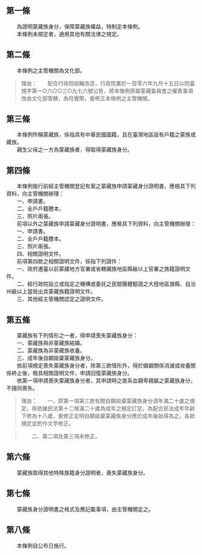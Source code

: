 第一條 
-------
　　為證明蒙藏族身分，保障蒙藏族權益，特制定本條例。  
　　本條例未規定者，適用其他有關法律之規定。  


第二條 
-------
　　本條例之主管機關為文化部。  
> 理由：　　配合行政院組織改造，行政院業於一百零六年九月十五日以院臺規字第一○六○○三○九七六號公告，將本條例原屬蒙藏委員會之權責事項改由文化部管轄，為符實際，爰修正本條例之主管機關。



第三條 
-------
　　本條例所稱蒙藏族，係指具有中華民國國籍，且在臺灣地區設有戶籍之蒙族或藏族。  
　　親生父母之一方為蒙藏族者，得取得蒙藏族身分。  


第四條 
-------
　　本條例施行前經主管機關登記有案之蒙藏族申請蒙藏身分證明書，應檢具下列資料，向主管機關辦理：  
　　一、申請書。  
　　二、全戶戶籍謄本。  
　　三、照片兩張。  
　　前項以外之蒙藏族申請蒙藏身分證明書，應檢具下列資料，向主管機關辦理：  
　　一、申請書。  
　　二、全戶戶籍謄本。  
　　三、照片兩張。  
　　四、相關證明文件。  
　　前項第四款之相關證明文件，係指下列證件：  
　　一、政府遷臺以前蒙藏地方官署或省轄藏族地區縣級以上官署之族籍證明文件。  
　　二、經行政院設立或指定之機構或委託之民間團體驗證之大陸地區旗縣、自治州級以上當局出具蒙藏族籍證明文件。  
　　三、其他經主管機關認定之證明文件。  


第五條 
-------
　　蒙藏族有下列情形之一者，得申請喪失蒙藏族身分：  
　　一、蒙藏族與非蒙藏族結婚。  
　　二、蒙藏族為非蒙藏族收養。  
　　三、成年後自願拋棄蒙藏族身分。  
　　依前項規定喪失蒙藏族身分者，除第三款情形外，得於婚姻關係消滅或收養關係終止後，檢具相關證明文件，申請回復蒙藏族身分。  
　　依第一項申請喪失蒙藏族身分者，其申請時之直系血親卑親屬之蒙藏族身分，不隨同喪失。  
> 理由：　　一、原第一項第三款有關自願拋棄蒙藏族身分須年滿二十歲之規定，係依據民法第十二條滿二十歲為成年之規定訂定。為配合民法成年年齡下修為十八歲，爰修正定明自願拋棄蒙藏族身分應於成年後始得為之，各款規定並酌作文字修正。

> 　　二、第二項及第三項未修正。



第六條 
-------
　　蒙藏族取得其他特殊族籍身分證明者，喪失蒙藏族身分。  


第七條 
-------
　　蒙藏族身分證明書之格式及應記載事項，由主管機關定之。  


第八條 
-------
　　本條例自公布日施行。